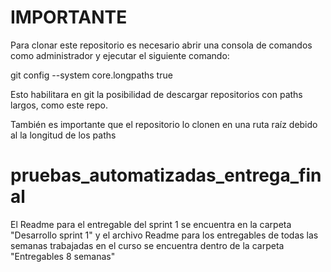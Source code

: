 # IMPORTANTE
Para clonar este repositorio es necesario abrir una consola de comandos como administrador y ejecutar el siguiente comando:

git config --system core.longpaths true

Esto habilitara en git la posibilidad de descargar repositorios con paths largos, como este repo.

También es importante que el repositorio lo clonen en una ruta raíz debido al la longitud de los paths

# pruebas_automatizadas_entrega_final
El Readme para el entregable del sprint 1 se encuentra en la carpeta "Desarrollo sprint 1" y el archivo Readme para los entregables de todas las semanas trabajadas en el curso se encuentra dentro de la carpeta "Entregables 8 semanas"
